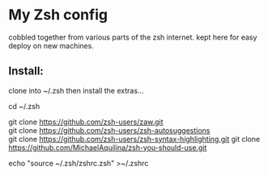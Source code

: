 # My Zsh config

cobbled together from various parts of the zsh internet. kept here for easy deploy on new machines.

## Install:

clone into ~/.zsh then install the extras...

cd ~/.zsh

git clone https://github.com/zsh-users/zaw.git  
git clone https://github.com/zsh-users/zsh-autosuggestions  
git clone https://github.com/zsh-users/zsh-syntax-highlighting.git
git clone https://github.com/MichaelAquilina/zsh-you-should-use.git

echo "source \~/.zsh/zshrc.zsh" >\~/.zshrc

